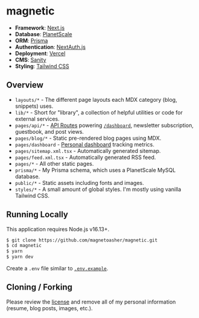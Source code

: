 # magnetic

- **Framework**: [Next.js](https://nextjs.org/)
- **Database**: [PlanetScale](https://planetscale.com)
- **ORM**: [Prisma](https://prisma.io/)
- **Authentication**: [NextAuth.js](https://next-auth.js.org/)
- **Deployment**: [Vercel](https://vercel.com)
- **CMS**: [Sanity](https://www.sanity.io/)
- **Styling**: [Tailwind CSS](https://tailwindcss.com/)

## Overview

- `layouts/*` - The different page layouts each MDX category (blog, snippets) uses.
- `lib/*` - Short for "library", a collection of helpful utilities or code for external services.
- `pages/api/*` - [API Routes](https://nextjs.org/docs/api-routes/introduction) powering [`/dashboard`](https://magnetic/dashboard), newsletter subscription, guestbook, and post views.
- `pages/blog/*` - Static pre-rendered blog pages using MDX.
- `pages/dashboard` - [Personal dashboard](https://magnetic/dashboard) tracking metrics.
- `pages/sitemap.xml.tsx` - Automatically generated sitemap.
- `pages/feed.xml.tsx` - Automatically generated RSS feed.
- `pages/*` - All other static pages.
- `prisma/*` - My Prisma schema, which uses a PlanetScale MySQL database.
- `public/*` - Static assets including fonts and images.
- `styles/*` - A small amount of global styles. I'm mostly using vanilla Tailwind CSS.

## Running Locally

This application requires Node.js v16.13+.

```bash
$ git clone https://github.com/magnetoasher/magnetic.git
$ cd magnetic
$ yarn
$ yarn dev
```

Create a `.env` file similar to [`.env.example`](https://github.com/magnetoasher/magnetic/blob/main/.env.example).

## Cloning / Forking

Please review the [license](https://github.com/magnetoasher/magnetic/blob/main/LICENSE.txt) and remove all of my personal information (resume, blog posts, images, etc.).
